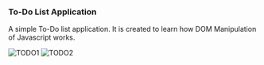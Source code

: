 ### To-Do List Application
A simple To-Do list application. It is created to learn how DOM Manipulation of Javascript works.

![TODO1](https://user-images.githubusercontent.com/42314281/118443866-01fa9280-b71f-11eb-94e8-30ded52445b2.PNG)
![TODO2](https://user-images.githubusercontent.com/42314281/118443863-00c96580-b71f-11eb-93bc-17ce228e6cca.PNG)
